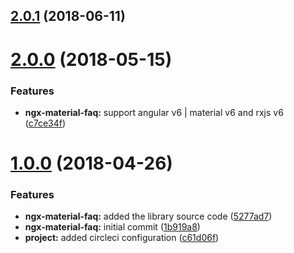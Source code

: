 <a name="2.0.1"></a>
## [2.0.1](https://github.com/anthonynahas/ngx-material-faq/compare/v2.0.0...v2.0.1) (2018-06-11)


<a name="2.0.0"></a>
# [2.0.0](https://github.com/anthonynahas/ngx-material-faq/compare/v1.0.0...v2.0.0) (2018-05-15)


### Features

* **ngx-material-faq:** support angular v6 | material v6 and rxjs v6 ([c7ce34f](https://github.com/anthonynahas/ngx-material-faq/commit/c7ce34f))



<a name="1.0.0"></a>
# [1.0.0](https://github.com/anthonynahas/ngx-material-faq/compare/1b919a8...v1.0.0) (2018-04-26)


### Features

* **ngx-material-faq:** added the library source code ([5277ad7](https://github.com/anthonynahas/ngx-material-faq/commit/5277ad7))
* **ngx-material-faq:** initial commit ([1b919a8](https://github.com/anthonynahas/ngx-material-faq/commit/1b919a8))
* **project:** added circleci configuration ([c61d06f](https://github.com/anthonynahas/ngx-material-faq/commit/c61d06f))



